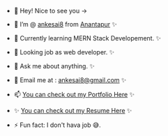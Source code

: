 - 👋  Hey! Nice to see you -> 
- 🤤  I’m @ [ankesai8](https://github.com/ankesai8/) from [Anantapur](https://en.wikipedia.org/wiki/Anantapur) ✨
- 🌱 Currently learning MERN Stack Developement. ✨
- 👯 Looking job as web developer. ✨
- 💬 Ask me about anything. ✨
- 🤤 Email me at : ankesai8@gmail.com ✨

- 📫 [You can check out my  Portfolio Here](https://sai-prasad-anke.netlify.app/) ✨

- ✨ [You can check out my  Resume Here](https://drive.google.com/file/d/1gF_oBIZjDfPl1lFaymNDn6jnZkqd1-Zg/view) ✨

- ⚡ Fun fact: I don't hava job 😅.



<!---
ankesai8/ankesai8 is a ✨ special ✨ repository because its `README.md` (this file) appears on your GitHub profile.
You can click the Preview link to take a look at your changes.
--->
